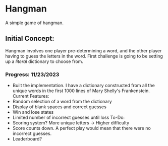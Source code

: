 # Hangman
A simple game of hangman.

## Initial Concept:
Hangman involves one player pre-determining a word, and the other player having to guess the letters in the word. First challenge is going to be setting up a _literal_ dictionary to choose from.

### Progress: 11/23/2023
- Built the implementation. I have a dictionary constructed from all the unique words in the first 1000 lines of Mary Shelly's Frankenstein.
Current Features:
- Random selection of a word from the dictionary
- Display of blank spaces and correct guesses
- Win and lose states
- Limited number of incorrect guesses until loss
To-Do:
- Scoring system? More unique letters -> Higher difficulty
- Score counts down. A perfect play would mean that there were no incorrect guesses.
- Leaderboard?
